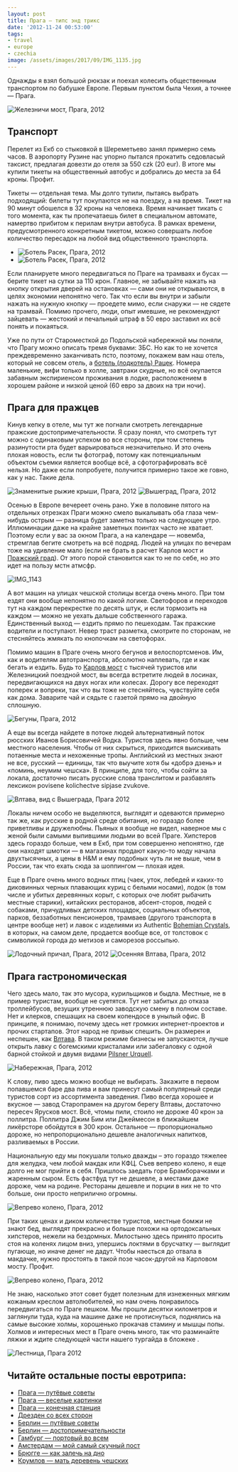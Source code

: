 ```yaml
---
layout: post
title: Прага — типс энд трикс
date: '2012-11-24 00:53:00'
tags:
- travel
- europe
- czechia
image: /assets/images/2017/09/IMG_1135.jpg
---
```


Однажды я взял большой рюкзак и поехал колесить общественным транспортом по бабушке Европе. Первым пунктом была Чехия, а точнее — Прага.

![Железничи мост, Прага, 2012](/assets/images/2017/09/IMG_1268.jpg)

## Транспорт

Перелет из Екб со стыковкой в Шереметьево занял примерно семь часов. В аэропорту Рузине нас упорно пытался прокатить седовласый таксист, предлагая довезти до отеля за 550 czk (20 eur). В итоге мы купили тикеты на общественный автобус и добрались до места за 64 кроны. Профит.

Тикеты — отдельная тема. Мы долго тупили, пытаясь выбрать подходящий: билеты тут покупаются не на поездку, а на время. Тикет на 90 минут обошелся в 32 кроны на человека. Время начинает тикать с того момента, как ты пропечатаешь билет в специальном автомате, намертво прибитом к перилам внутри автобуса. В рамках времени, предусмотренного конкретным тикетом, можно совершать любое количество пересадок на любой вид общественного транспорта.

- ![Ботель Расек, Прага, 2012](/assets/images/2017/09/IMG_3417.JPG)
- ![Ботель Расек, Прага, 2012](/assets/images/2017/09/IMG_3419.JPG)

Если планируете много передвигаться по Праге на трамваях и бусах — берите тикет на сутки за 110 крон. Главное, не забывайте нажать на кнопку открытия дверей на остановках — сами они не открываются, в целях экономии непонятно чего. Так что если вы внутри и забыли нажать на нужную кнопку — проедете мимо, если снаружи — не сядете на трамвай. Помимо прочего, люди, опыт имевшие, не рекомендуют зайцевать — жестокий и печальный штраф в 50 евро заставил их всё понять и покаяться.

Уже по пути от Староместкой до Подольской набережной мы поняли, что Прагу можно описать тремя буквами: ЗБС. Но как то не хочется преждевременно заканчивать псто, поэтому, покажем вам наш отель, который не совсем отель, а [ботель (лодкотель) Рацек](http://www.booking.com/hotel/cz/racek.ru.html?aid=315714;label=hotel-77006-cz-dOo0qJ8mStXIUiBMmOQ*jgS1387707716:pl:ta:p1:p2:ac:ap1t1:neg;ws=&gclid=CNeqtJWe5rMCFUpb3godFDMAnw). Номера маленькие, вифи только в холле, завтраки скудные, но всё окупается забавным экспириенсом проживания в лодке, расположением в хорошем районе и низкой ценой (60 евро за двоих на три ночи).

## Прага для пражцев

Кинув кепку в отеле, мы тут же погнали смотреть легендарные пражские достопримечательности. Я сразу понял, что смотреть тут можно с одинаковым успехом во все стороны, при том степень разинутости рта будет варьироваться незначительно. И это очень плохая новость, если ты фотограф, потому как потенциальным объектом съемки является вообще всё, а сфотографировать всё нельзя. Но даже если попробуете, получится примерно такое же говно, как у нас. Такие дела.

![Знаменитые рыжие крыши, Прага, 2012](/assets/images/2017/09/IMG_1233.jpg)
![Вышеград, Прага, 2012](/assets/images/2017/09/IMG_1263.jpg)

Осенью в Европе вечереет очень рано. Уже в половине пятого на отдельных отрезках Праги можно смело выкалывать оба глаза чем-нибудь острым — разница будет заметна только на следующее утро. Иллюминации даже на крайне заметных поинтах часто не хватает. Поэтому если у вас за окном Прага, а на календаре — новемба, стремглав бегите смотреть на всё подряд. Людей на улицах по вечерам тоже на удивление мало (если не брать в расчет Карлов мост и [Пражский град](http://en.wikipedia.org/wiki/Prague_Castle)). От этого порой становится как то не по себе, но это идет на пользу мстн атмсфр.

![IMG_1143](/assets/images/2017/09/IMG_1143.jpg)

А вот машин на улицах чешской столицы всегда очень много. При том ездят они вообще непонятно по какой логике. Светофоров и переходов тут на каждом перекрестке по десять штук, и если тормозить на каждом — можно не уехать дальше собственного гаража. Единственный выход — ездить прямо по пешеходам. Так пражские водители и поступают. Невер траст разметка, смотрите по сторонам, не стесняйтесь жмякать по кнопочкам на светофорах.

Помимо машин в Праге очень много бегунов и велоспортсменов. Им, как и водителям автотранспорта, абсолютно наплевать, где и как бегать и ездить. Будь то [Карлов мост](http://en.wikipedia.org/wiki/Charles_Bridge) с тысячей туристов или Железницкий поездной мост, вы всегда встретите людей в лосинах, передвигающихся на двух ногах или колесах. Дорогу все переходят поперек и вопреки, так что вы тоже не стесняйтесь, чувствуйте себя как дома. Заварите чай и сядьте с газетой прямо на двойную сплошную.

![Бегуны, Прага, 2012](/assets/images/2017/09/IMG_3420.JPG)

А еще вы всегда найдете в потоке людей альтернативный поток рюсских Иванов Борисовичей Водка. Туристов здесь явно больше, чем местного населения. Чтобы от них скрыться, приходится выискивать потаенные места и нехоженные тропы. Английский из местных знают не все, русский — единицы, так что выучите хотя бы «добрэ дзень» и «поминь, неумим чешска». В принципе, для того, чтобы сойти за локала, достаточно писать русские слова транслитом и разбавлять лексикон povisene kolichectve sipjase zvukove.

![Влтава, вид с Вышеграда, Прага 2012](/assets/images/2017/09/IMG_1252.jpg)

Локалы ничем особо не выделяются, выглядят и одеваются примерно так же, как русские в родной среде обитания, но гораздо более приветливы и дружелюбны. Пьяных я вообще не видел, наверное мы с женой были самыми выпившими людьми во всей Праге. Хипстеров здесь гораздо больше, чем в Екб, при том совершенно непонятно, где они находят шмотки — в магазинах продают какую-то моду начала двухтысячных, а цены в H&M и ему подобных чуть ли не выше, чем в России, так что ехать сюда за шоппингом — плохая идея.

Еще в Праге очень много водных птиц (чаек, уток, лебедей и каких-то диковинных черных плавающих куриц с белыми носами), лодок (в том числе и убитых деревянных корыт, с которых оче любят рыбачить местные старики), китайских ресторанов, абсент-сторов, людей с собаками, причудливых детских площадок, социальных объектов, парков, беззаботных пенсионеров, трамваев (другого транспорта в центре вообще нет) и лавок с изделиями из Authentic [Bohemian Crystals](http://en.wikipedia.org/wiki/Bohemian_glass), в которых, на самом деле, продается вообще все, от толстовок с символикой города до метизов и саморезов россыпью.

![Лодочный причал, Прага, 2012](/assets/images/2017/09/IMG_1114.jpg)
![Осенняя Влтава, Прага, 2012](/assets/images/2017/09/IMG_1146.jpg)

## Прага гастрономическая

Чего здесь мало, так это мусора, курильщиков и быдла. Местные, не в пример туристам, вообще не суетятся. Тут нет забитых до отказа троллейбусов, везущих утреннюю заводскую смену в полном составе. Нет и клерков, спешащих на своем копендосе в унылый офис. В принципе, я понимаю, почему здесь нет громких интернет-проектов и прочих стартапов. Этот народ не привык спешить. Он размерен и неспешен, как [Влтава](http://en.wikipedia.org/wiki/Vltava). В таком режиме бизнесы не запускаются, лучше открыть лавку с богемскими кристалами или забегаловку с одной барной стойкой и двумя видами [Pilsner Urquell](http://ru.wikipedia.org/wiki/Pilsner_Urquell).

![Набережная, Прага, 2012](/assets/images/2017/09/IMG_1135.jpg)

К слову, пиво здесь можно вообще не выбирать. Закажите в первом попавшемся баре два пива и вам принесут самый популярный среди туристов сорт из ассортимента заведения. Пиво всегда хорошее и вкусное — завод Старопрамен на другом берегу Влтавы, достаточно пересеч Ярусков мост. Всё, чтомы пили, стоило не дороже 40 крон за поллитра. Поллитра Джим Бим или Джеймесон в ближайшем ликёрсторе обойдутся в 300 крон. Остальное — пропорционально дороже, но непропорционально дешевле аналогичных напитков, разливаемых в России.

Национальную еду мы покушали только дважды – это гораздо тяжелее для желудка, чем любой макдак или КФЦ. Съев вепрево колено, я еще долго не мог прийти в себя. Пришлось заедать горе Брамборачками и жаренным сыром. Есть фастфуд тут не дешевле, а местами даже дороже, чем на родине. Рестораны дешевле и порции в них не то что больше, они просто неприлично огромны.

![Вепрево колено, Прага, 2012](/assets/images/2017/09/IMG_3437.JPG)

При таких ценах и диком количестве туристов, местные бомжи не знают бед, выглядят прекрасно и больше похожи на ортодоксальных хипстеров, нежели на бездомных. Милостыню здесь принято просить стоя на коленях лицом вниз, упершись локтями в брусчатку — выглядит пугающе, но иначе денег не дадут. Чтобы наесться до отвала в макдачке, нужно простоять в такой позе часок-другой на Карловом мосту. Профит.

![Вепрево колено, Прага, 2012](/assets/images/2017/09/IMG_3409.JPG)

Не знаю, насколько этот совет будет полезным для изнеженных мягким кожаным креслом автолюбителей, но нам очень понравилось передвигаться по Праге пешком. Мы прошли десятки километров и заглянули туда, куда на машине даже не протиснуться, поднялись на самые высокие холмы, хорошенько прокачав стамину и мышцы попы. Холмов и интересных мест в Праге очень много, так что разминайте ляжки и ждите следующей части нашего тургайда в бложеке&nbsp;.

![Лестница, Прага 2012](/assets/images/2017/09/IMG_3442.JPG)

## Читайте остальные посты евротрипа:
- [Прага — путёвые советы](/blog/prague-t/)
- [Прага — веселые картинки](/blog/prague-sights/)
- [Прага — конечная станция](/blog/praga-the-end/)
- [Дрезден со всех сторон](/blog/dresden-dolls/)
- [Берлин — путёвые советы](/blog/berlin-tt/)
- [Берлин — достопримечательности](/blog/berlin-sights/)
- [Гамбург — портовый во всем](/blog/hamburg-ers/)
- [Амстердам — мой самый скучный пост](/blog/amsterdamster/)
- [Брюгге — как залечь на дно](/blog/in-bruges/)
- [Крумлов — мать деревень чешских](/blog/cesky-krumlov/)